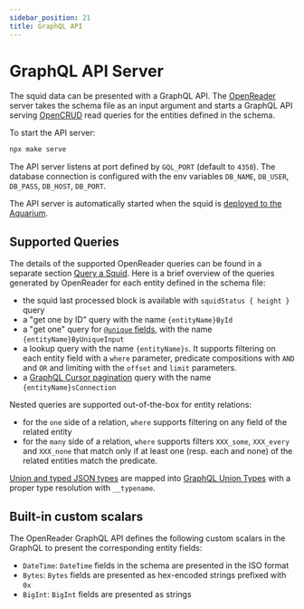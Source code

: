 ```yaml
---
sidebar_position: 21
title: GraphQL API
---
```


# GraphQL API Server

The squid data can be presented with a GraphQL API. The [OpenReader](https://github.com/subsquid/squid/tree/master/openreader) server takes the schema file as an input argument and starts a GraphQL API serving [OpenCRUD](https://www.opencrud.org/) read queries for the entities defined in the schema. 

To start the API server:
```bash
npx make serve
```

The API server listens at port defined by `GQL_PORT` (default to `4350`). The database connection is configured with the env variables `DB_NAME`, `DB_USER`, `DB_PASS`, `DB_HOST`, `DB_PORT`.

The API server is automatically started when the squid is [deployed to the Aquarium](/deploy-squid).

## Supported Queries

The details of the supported OpenReader queries can be found in a separate section [Query a Squid](/query-squid). Here is a brief overview of the queries generated by OpenReader for each entity defined in the schema file:

- the squid last processed block is available with `squidStatus { height }` query 
- a "get one by ID" query with the name `{entityName}ById`
- a "get one" query for [`@unique` fields](/develop-a-squid/schema-file/indexes-and-constraints), with the name `{entityName}ByUniqueInput`
- a lookup query with the name `{entityName}s`. It supports filtering on each entity field with a `where` parameter, predicate compositions with `AND` and `OR` and limiting with the `offset` and `limit` parameters.
- a [GraphQL Cursor pagination](https://relay.dev/graphql/connections.htm) query with the name `{entityName}sConnection`

Nested queries are supported out-of-the-box for entity relations:
- for the `one` side of a relation, `where` supports filtering on any field of the related entity
- for the `many` side of a relation, `where` supports filters `XXX_some`, `XXX_every` and `XXX_none` that match only if at least one (resp. each and none) of the related entities match the predicate.

[Union and typed JSON types](/develop-a-squid/schema-file/unions-and-typed-json) are mapped into [GraphQL Union Types](https://graphql.org/learn/schema/#union-types) with a proper type resolution with `__typename`.

## Built-in custom scalars

The OpenReader GraphQL API defines the following custom scalars in the GraphQL to present the corresponding entity fields:

- `DateTime`: `DateTime` fields in the schema are presented in the ISO format
- `Bytes`: `Bytes` fields are presented as hex-encoded strings prefixed with `0x`
- `BigInt`: `BigInt` fields are presented as strings